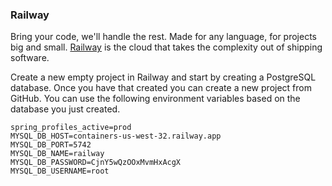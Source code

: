 ### Railway

Bring your code, we'll handle the rest. Made for any language, for projects big and small. [Railway](https://railway.app/)
is the cloud that takes the complexity out of shipping software.

Create a new empty project in Railway and start by creating a PostgreSQL database. Once you have that created you can create
a new project from GitHub. You can use the following environment variables based on the database you just created.

```properties
spring_profiles_active=prod
MYSQL_DB_HOST=containers-us-west-32.railway.app
MYSQL_DB_PORT=5742
MYSQL_DB_NAME=railway
MYSQL_DB_PASSWORD=CjnY5wQzOOxMvmHxAcgX
MYSQL_DB_USERNAME=root

